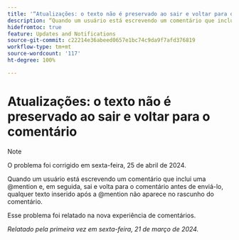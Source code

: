 ```yaml
---
title: '“Atualizações: o texto não é preservado ao sair e voltar para o comentário”'
description: “Quando um usuário está escrevendo um comentário que inclui uma @mention e, em seguida, sai e volta para o comentário antes de enviá-lo, qualquer texto inserido após a @mention não aparece no rascunho do comentário.”
hidefromtoc: true
feature: Updates and Notifications
source-git-commit: c22214e36abeed0657e1bc74c9da9f7afd376819
workflow-type: tm+mt
source-wordcount: '117'
ht-degree: 100%

---
```



# Atualizações: o texto não é preservado ao sair e voltar para o comentário

>[!NOTE]
>
>O problema foi corrigido em sexta-feira, 25 de abril de 2024.

Quando um usuário está escrevendo um comentário que inclui uma @mention e, em seguida, sai e volta para o comentário antes de enviá-lo, qualquer texto inserido após a @mention não aparece no rascunho do comentário.

Esse problema foi relatado na nova experiência de comentários.

_Relatado pela primeira vez em sexta-feira, 21 de março de 2024._

